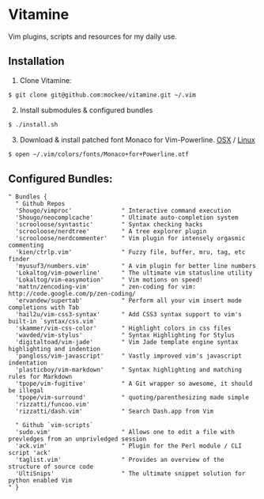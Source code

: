# Vitamine

Vim plugins, scripts and resources for my daily use.

## Installation

1. Clone Vitamine:
  ```bash
  $ git clone git@github.com:mockee/vitamine.git ~/.vim
  ```

2. Install submodules & configured bundles
  ```bash
  $ ./install.sh
  ```

3. Download & install patched font Monaco for Vim-Powerline. [OSX](https://gist.github.com/1838072) / [Linux](https://gist.github.com/1634235)
  ```bash
  $ open ~/.vim/colors/fonts/Monaco+for+Powerline.otf
  ```

## Configured Bundles:

```viml
" Bundles {
  " Github Repos
  'Shougo/vimproc'              " Interactive command execution
  'Shougo/neocomplcache'        " Ultimate auto-completion system
  'scrooloose/syntastic'        " Syntax checking hacks
  'scrooloose/nerdtree'         " A tree explorer plugin
  'scrooloose/nerdcommenter'    " Vim plugin for intensely orgasmic commenting
  'kien/ctrlp.vim'              " Fuzzy file, buffer, mru, tag, etc finder
  'myusuf3/numbers.vim'         " A vim plugin for better line numbers
  'Lokaltog/vim-powerline'      " The ultimate vim statusline utility
  'Lokaltog/vim-easymotion'     " Vim motions on speed!
  'mattn/zencoding-vim'         " zen-coding for vim: http://code.google.com/p/zen-coding/
  'ervandew/supertab'           " Perform all your vim insert mode completions with Tab
  'hail2u/vim-css3-syntax'      " Add CSS3 syntax support to vim's built-in `syntax/css.vim`
  'skammer/vim-css-color'       " Highlight colors in css files
  'wavded/vim-stylus'           " Syntax Highlighting for Stylus
  'digitaltoad/vim-jade'        " Vim Jade template engine syntax highlighting and indention
  'pangloss/vim-javascript'     " Vastly improved vim's javascript indentation
  'plasticboy/vim-markdown'     " Syntax highlighting and matching rules for Markdown
  'tpope/vim-fugitive'          " A Git wrapper so awesome, it should be illegal
  'tpope/vim-surround'          " quoting/parenthesizing made simple
  'rizzatti/funcoo.vim'
  'rizzatti/dash.vim'           " Search Dash.app from Vim

  " Github `vim-scripts`
  'sudo.vim'                    " Allows one to edit a file with prevledges from an unprivledged session
  'ack.vim'                     " Plugin for the Perl module / CLI script 'ack'
  'taglist.vim'                 " Provides an overview of the structure of source code
  'UltiSnips'                   " The ultimate snippet solution for python enabled Vim
" }
```
